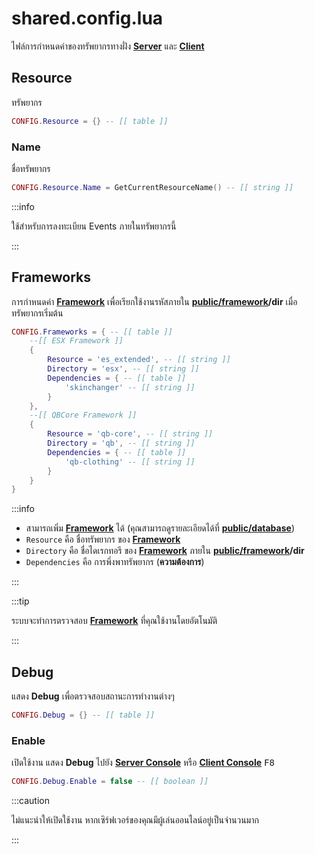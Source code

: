 # shared.config.lua

ไฟล์การกำหนดค่าของทรัพยากรทางฝั่ง **[Server](https://en.wikipedia.org/wiki/Server-side)** และ **[Client](https://en.wikipedia.org/wiki/Client-side)**

## Resource

ทรัพยากร

```lua title="บรรทัดที่ 13"
CONFIG.Resource = {} -- [[ table ]]
```

### Name

ชื่อทรัพยากร

```lua title="บรรทัดที่ 14"
CONFIG.Resource.Name = GetCurrentResourceName() -- [[ string ]]
```

:::info

ใช้สำหรับการลงทะเบียน Events ภายในทรัพยากรนี้

:::

## Frameworks

การกำหนดค่า **[Framework](https://en.wikipedia.org/wiki/Framework)** เพื่อเรียกใช้งานรหัสภายใน **[public/framework](../public/framework)/dir** เมื่อทรัพยากรเริ่มต้น

```lua title="บรรทัดที่ 17"
CONFIG.Frameworks = { -- [[ table ]]
    --[[ ESX Framework ]]
    {
        Resource = 'es_extended', -- [[ string ]]
        Directory = 'esx', -- [[ string ]]
        Dependencies = { -- [[ table ]]
            'skinchanger' -- [[ string ]]
        }
    },
    --[[ QBCore Framework ]]
    {
        Resource = 'qb-core', -- [[ string ]]
        Directory = 'qb', -- [[ string ]]
        Dependencies = { -- [[ table ]]
            'qb-clothing' -- [[ string ]]
        }
    }
}
```

:::info

- สามารถเพิ่ม **[Framework](https://en.wikipedia.org/wiki/Framework)** ได้ (คุณสามารถดูรายละเอียดได้ที่ **[public/database](../public/framework)**)
- `Resource` คือ ชื่อทรัพยากร ของ **[Framework](https://en.wikipedia.org/wiki/Framework)**
- `Directory` คือ ชื่อไดเรกทอรี ของ **[Framework](https://en.wikipedia.org/wiki/Framework)** ภายใน **[public/framework](../public/framework)/dir**
- `Dependencies` คือ การพึ่งพาทรัพยากร (**ความต้องการ**)

:::

:::tip

ระบบจะทำการตรวจสอบ **[Framework](https://en.wikipedia.org/wiki/Framework)** ที่คุณใช้งานโดยอัตโนมัติ

:::

## Debug

แสดง **Debug** เพื่อตรวจสอบสถานะการทำงานต่างๆ

```lua title="บรรทัดที่ 35"
CONFIG.Debug = {} -- [[ table ]]
```

### Enable

เปิดใช้งาน แสดง **Debug** ไปยัง **[Server Console](https://docs.fivem.net/docs/server-manual/server-commands)** หรือ **[Client Console](https://docs.fivem.net/docs/client-manual/console-commands)** <kbd>F8</kbd>

```lua title="บรรทัดที่ 36"
CONFIG.Debug.Enable = false -- [[ boolean ]]
```

:::caution

ไม่แนะนำให้เปิดใช้งาน หากเซิร์ฟเวอร์ของคุณมีผู้เล่นออนไลน์อยู่เป็นจำนวนมาก

:::
